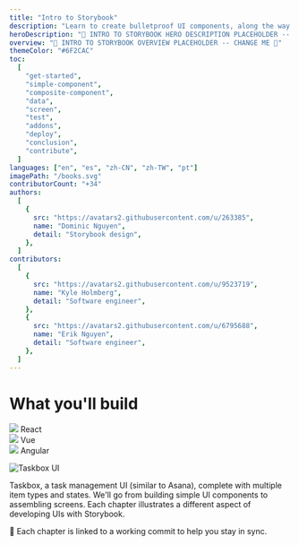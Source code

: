 ```yaml
---
title: "Intro to Storybook"
description: "Learn to create bulletproof UI components, along the way you'll build an app UI from scratch."
heroDescription: "🚫 INTRO TO STORYBOOK HERO DESCRIPTION PLACEHOLDER -- CHANGE ME 🚫"
overview: "🚫 INTRO TO STORYBOOK OVERVIEW PLACEHOLDER -- CHANGE ME 🚫"
themeColor: "#6F2CAC"
toc:
  [
    "get-started",
    "simple-component",
    "composite-component",
    "data",
    "screen",
    "test",
    "addons",
    "deploy",
    "conclusion",
    "contribute",
  ]
languages: ["en", "es", "zh-CN", "zh-TW", "pt"]
imagePath: "/books.svg"
contributorCount: "+34"
authors:
  [
    {
      src: "https://avatars2.githubusercontent.com/u/263385",
      name: "Dominic Nguyen",
      detail: "Storybook design",
    },
  ]
contributors:
  [
    {
      src: "https://avatars2.githubusercontent.com/u/9523719",
      name: "Kyle Holmberg",
      detail: "Software engineer",
    },
    {
      src: "https://avatars2.githubusercontent.com/u/6795688",
      name: "Erik Nguyen",
      detail: "Software engineer",
    },
  ]
---
```


# What you'll build

<div class="badge-box">
  <div class="badge">
    <img src="/logo-react.svg"> React
  </div>

  <div class="badge">
    <img src="/logo-vue.svg"> Vue
  </div>

  <div class="badge">
    <img src="/logo-angular.svg"> Angular
  </div>
</div>

![Taskbox UI](/ss-browserchrome-taskbox-learnstorybook.png)

Taskbox, a task management UI (similar to Asana), complete with multiple item types and states. We'll go from building simple UI components to assembling screens. Each chapter illustrates a different aspect of developing UIs with Storybook.

📖 Each chapter is linked to a working commit to help you stay in sync.

